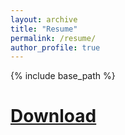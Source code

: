 ```yaml
---
layout: archive
title: "Resume"
permalink: /resume/
author_profile: true
---
```


{% include base_path %}

[Download](https://ashwinpathak20.github.io/files/Resume.pdf)
======
